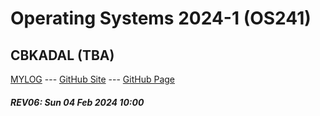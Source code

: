 ---
---
# Operating Systems 2024-1 (OS241)

## CBKADAL (TBA)

[MYLOG](TXT/mylog.txt) --- [GitHub Site](https://github.com/cbkadal/os241/) --- [GitHub Page](https://cbkadal.github.io/os241/) 

##### REV06: Sun 04 Feb 2024 10:00
